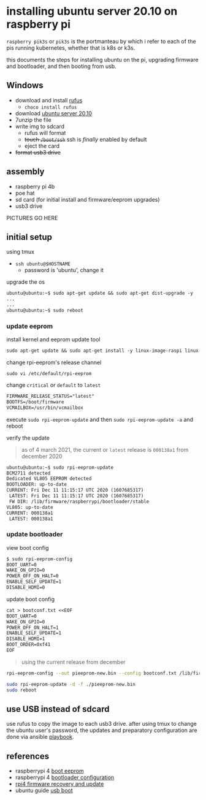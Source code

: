 # installing ubuntu server 20.10 on raspberry pi

`raspberry pik3s` or `pik3s` is the portmanteau by which i refer to each of the pis running kubernetes, whether that is k8s or k3s.

this documents the steps for installing ubuntu on the pi, upgrading firmware and bootloader, and then booting from usb.

## Windows

- download and install [rufus](https://rufus.ie/)
  - `choco install rufus`
- download [ubuntu server 20.10](https://ubuntu.com/download/raspberry-pi)
- 7unzip the file
- write img to sdcard
  - rufus will format
  - ~~touch `/boot/ssh`~~ ssh is *finally* enabled by default
  - eject the card
- ~~format usb3 drive~~

## assembly

- raspberry pi 4b
- poe hat
- sd card (for initial install and firmware/eeprom upgrades)
- usb3 drive

PICTURES GO HERE

## initial setup

using tmux

- `ssh ubuntu@$HOSTNAME`
  - password is 'ubuntu', change it

upgrade the os

```txt
ubuntu@ubuntu:~$ sudo apt-get update && sudo apt-get dist-upgrade -y
...
...
ubuntu@ubuntu:~$ sudo reboot
```

### update eeprom

install kernel and eeprom update tool

```txt
sudo apt-get update && sudo apt-get install -y linux-image-raspi linux-tools-raspi rpi-eeprom
```

change rpi-eeprom's release channel

`sudo vi /etc/default/rpi-eeprom`

change `critical` or `default` to `latest`

```txt
FIRMWARE_RELEASE_STATUS="latest"
BOOTFS=/boot/firmware
VCMAILBOX=/usr/bin/vcmailbox
```

execute `sudo rpi-eeprom-update` and then `sudo rpi-eeprom-update -a` and reboot

verify the update
> as of 4 march 2021, the current or `latest` release is `000138a1` from december 2020

```txt
ubuntu@ubuntu:~$ sudo rpi-eeprom-update
BCM2711 detected
Dedicated VL805 EEPROM detected
BOOTLOADER: up-to-date
CURRENT: Fri Dec 11 11:15:17 UTC 2020 (1607685317)
 LATEST: Fri Dec 11 11:15:17 UTC 2020 (1607685317)
 FW DIR: /lib/firmware/raspberrypi/bootloader/stable
VL805: up-to-date
CURRENT: 000138a1
 LATEST: 000138a1
```

### update bootloader

view boot config

```txt
$ sudo rpi-eeprom-config
BOOT_UART=0
WAKE_ON_GPIO=0
POWER_OFF_ON_HALT=0
ENABLE_SELF_UPDATE=1
DISABLE_HDMI=0

```

update boot config

```txt
cat > bootconf.txt <<EOF
BOOT_UART=0
WAKE_ON_GPIO=0
POWER_OFF_ON_HALT=1
ENABLE_SELF_UPDATE=1
DISABLE_HDMI=1
BOOT_ORDER=0xf41
EOF
```

> using the current release from december

```sh
rpi-eeprom-config --out pieeprom-new.bin --config bootconf.txt /lib/firmware/raspberrypi/bootloader/latest/pieeprom-2020-12-11.bin

sudo rpi-eeprom-update -d -f ./pieeprom-new.bin
sudo reboot
```

## use USB instead of sdcard

use rufus to copy the image to each usb3 drive. after using tmux to change the ubuntu user's password, the updates and preparatory configuration are done via ansible [playbook](./ansible/rpi-builder.yml).

## references

- raspberrypi 4 [boot eeprom](https://www.raspberrypi.org/documentation/hardware/raspberrypi/booteeprom.md)
- raspberrypi 4 [bootloader configuration](https://www.raspberrypi.org/documentation/hardware/raspberrypi/bcm2711_bootloader_config.md)
- [rpi4 firmware recovery and update](https://jamesachambers.com/raspberry-pi-4-bootloader-firmware-updating-recovery-guide/)
- ubuntu guide [usb boot](https://ubuntu.com/tutorials/how-to-install-ubuntu-desktop-on-raspberry-pi-4#4-optional-usb-boot)
